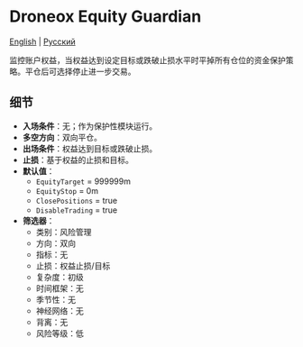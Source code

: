 # Droneox Equity Guardian
[English](README.md) | [Русский](README_ru.md)

监控账户权益，当权益达到设定目标或跌破止损水平时平掉所有仓位的资金保护策略。平仓后可选择停止进一步交易。

## 细节

- **入场条件**：无；作为保护性模块运行。
- **多空方向**：双向平仓。
- **出场条件**：权益达到目标或跌破止损。
- **止损**：基于权益的止损和目标。
- **默认值**：
  - `EquityTarget` = 999999m
  - `EquityStop` = 0m
  - `ClosePositions` = true
  - `DisableTrading` = true
- **筛选器**：
  - 类别：风险管理
  - 方向：双向
  - 指标：无
  - 止损：权益止损/目标
  - 复杂度：初级
  - 时间框架：无
  - 季节性：无
  - 神经网络：无
  - 背离：无
  - 风险等级：低
